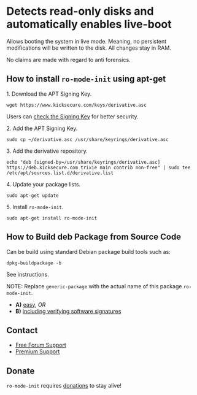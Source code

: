 # Detects read-only disks and automatically enables live-boot #

Allows booting the system in live mode. Meaning, no persistent modifications
will be written to the disk. All changes stay in RAM.

No claims are made with regard to anti forensics.

## How to install `ro-mode-init` using apt-get ##

1\. Download the APT Signing Key.

```
wget https://www.kicksecure.com/keys/derivative.asc
```

Users can [check the Signing Key](https://www.kicksecure.com/wiki/Signing_Key) for better security.

2\. Add the APT Signing Key.

```
sudo cp ~/derivative.asc /usr/share/keyrings/derivative.asc
```

3\. Add the derivative repository.

```
echo "deb [signed-by=/usr/share/keyrings/derivative.asc] https://deb.kicksecure.com trixie main contrib non-free" | sudo tee /etc/apt/sources.list.d/derivative.list
```

4\. Update your package lists.

```
sudo apt-get update
```

5\. Install `ro-mode-init`.

```
sudo apt-get install ro-mode-init
```

## How to Build deb Package from Source Code ##

Can be build using standard Debian package build tools such as:

```
dpkg-buildpackage -b
```

See instructions.

NOTE: Replace `generic-package` with the actual name of this package `ro-mode-init`.

* **A)** [easy](https://www.kicksecure.com/wiki/Dev/Build_Documentation/generic-package/easy), _OR_
* **B)** [including verifying software signatures](https://www.kicksecure.com/wiki/Dev/Build_Documentation/generic-package)

## Contact ##

* [Free Forum Support](https://forums.kicksecure.com)
* [Premium Support](https://www.kicksecure.com/wiki/Premium_Support)

## Donate ##

`ro-mode-init` requires [donations](https://www.kicksecure.com/wiki/Donate) to stay alive!
